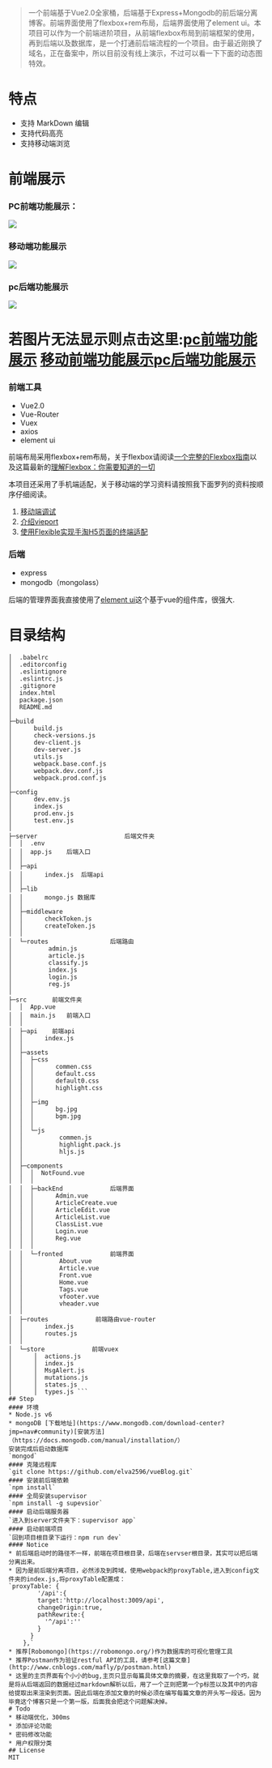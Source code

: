 > 一个前端基于Vue2.0全家桶，后端基于Express+Mongodb的前后端分离博客。前端界面使用了flexbox+rem布局，后端界面使用了element ui。本项目可以作为一个前端进阶项目，从前端flexbox布局到前端框架的使用，再到后端以及数据库，是一个打通前后端流程的一个项目。由于最近刚换了域名，正在备案中，所以目前没有线上演示，不过可以看一下下面的动态图特效。
#  特点
* 支持 MarkDown 编辑
* 支持代码高亮
* 支持移动端浏览
# 前端展示


### PC前端功能展示：  
![](assets/img/fronted.gif)  

### 移动端功能展示
![](http://ofyxyx8o9.bkt.clouddn.com/mobile.gif)

### pc后端功能展示  
![](assets/img/backend.gif)
# 若图片无法显示则点击这里:[pc前端功能展示](http://ofyxyx8o9.bkt.clouddn.com/fronted.gif) [移动前端功能展示](http://ofyxyx8o9.bkt.clouddn.com/mobile.gif)[pc后端功能展示](http://ofyxyx8o9.bkt.clouddn.com/backend.gif)

### 前端工具
* Vue2.0
* Vue-Router
* Vuex
* axios
* element ui  

前端布局采用flexbox+rem布局，关于flexbox请阅读[一个完整的Flexbox指南](http://www.w3cplus.com/css3/a-guide-to-flexbox-new.html)以及这篇最新的[理解Flexbox：你需要知道的一切](http://www.w3cplus.com/css3/understanding-flexbox-everything-you-need-to-know.html)

本项目还采用了手机端适配，关于移动端的学习资料请按照我下面罗列的资料按顺序仔细阅读。

1. [移动端调试](https://segmentfault.com/a/1190000002565572)
2. [介绍vieport](http://www.css88.com/archives/6410)
4. [使用Flexible实现手淘H5页面的终端适配](https://github.com/amfe/article/issues/17)
### 后端
* express
* mongodb（mongolass）

后端的管理界面我直接使用了[element ui](http://element.eleme.io/#/)这个基于vue的组件库，很强大.
# 目录结构
```
│  .babelrc
│  .editorconfig
│  .eslintignore
│  .eslintrc.js
│  .gitignore
│  index.html
│  package.json
│  README.md
│
├─build
│      build.js
│      check-versions.js
│      dev-client.js
│      dev-server.js
│      utils.js
│      webpack.base.conf.js
│      webpack.dev.conf.js
│      webpack.prod.conf.js
│
├─config
│      dev.env.js
│      index.js
│      prod.env.js
│      test.env.js
│
├─server                        后端文件夹
│  │  .env
│  │  app.js    后端入口
│  │
│  ├─api
│  │      index.js  后端api
│  │
│  ├─lib
│  │      mongo.js 数据库
│  │
│  ├─middleware
│  │      checkToken.js
│  │      createToken.js
│  │
│  └─routes                 后端路由
│          admin.js
│          article.js
│          classify.js
│          index.js
│          login.js
│          reg.js
│
├─src       前端文件夹
│  │  App.vue
│  │  main.js   前端入口
│  │
│  ├─api    前端api
│  │      index.js
│  │
│  ├─assets
│  │  ├─css
│  │  │      commen.css
│  │  │      default.css
│  │  │      default0.css
│  │  │      highlight.css
│  │  │
│  │  ├─img
│  │  │      bg.jpg
│  │  │      bgm.jpg
│  │  │
│  │  └─js
│  │          commen.js
│  │          highlight.pack.js
│  │          hljs.js
│  │
│  ├─components
│  │  │  NotFound.vue
│  │  │
│  │  ├─backEnd             后端界面
│  │  │      Admin.vue
│  │  │      ArticleCreate.vue
│  │  │      ArticleEdit.vue
│  │  │      ArticleList.vue
│  │  │      ClassList.vue
│  │  │      Login.vue
│  │  │      Reg.vue
│  │  │
│  │  └─fronted             前端界面
│  │          About.vue
│  │          Article.vue
│  │          Front.vue
│  │          Home.vue
│  │          Tags.vue
│  │          vfooter.vue
│  │          vheader.vue
│  │
│  ├─routes             前端路由vue-router
│  │      index.js
│  │      routes.js
│  │
│  └─store             前端vuex
│      │  actions.js
│      │  index.js
│      │  MsgAlert.js
│      │  mutations.js
│      │  states.js
│      │  types.js ```  
## Step
#### 环境
* Node.js v6
* mongoDB [下载地址](https://www.mongodb.com/download-center?jmp=nav#community)[安装方法]（https://docs.mongodb.com/manual/installation/）
安装完成后启动数据库  
`mongod`  
#### 克隆远程库
`git clone https://github.com/elva2596/vueBlog.git`
#### 安装前后端依赖
`npm install`
#### 全局安装supervisor
`npm install -g supevsior`
#### 启动后端服务器
`进入到server文件夹下：supervisor app`
#### 启动前端项目
`回到项目根目录下运行：npm run dev`
#### Notice
* 前后端启动时的路径不一样，前端在项目根目录，后端在servser根目录，其实可以把后端分离出来。
* 因为是前后端分离项目，必然涉及到跨域，使用webpack的proxyTable,进入到config文件夹的index.js,将proxyTable配置成：
`proxyTable: {
        '/api':{
        target:'http://localhost:3009/api',
        changeOrigin:true,
        pathRewrite:{
          '^/api':''
        }
      }
    },`
* 推荐[Robomongo](https://robomongo.org/)作为数据库的可视化管理工具
* 推荐Postman作为验证restful API的工具，请参考[这篇文章](http://www.cnblogs.com/mafly/p/postman.html)
* 这里的主页界面有个小小的bug,主页只显示每篇具体文章的摘要，在这里我取了一个巧，就是将从后端返回的数据经过markdown解析以后，用了一个正则把第一个p标签以及其中的内容给提取出来渲染到页面。因此后端在添加文章的时候必须在编写每篇文章的开头写一段话。因为毕竟这个博客只是一个第一版，后面我会把这个问题解决掉。
# Todo
* 移动端优化，300ms
* 添加评论功能
* 密码修改功能
* 用户权限分类
## License
MIT

